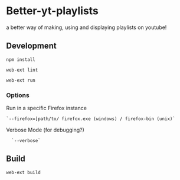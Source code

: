 # Better-yt-playlists

a better way of making, using and displaying playlists on youtube!

## Development

  `npm install`

  `web-ext lint`

  `web-ext run`

### Options

Run in a specific Firefox instance

    `--firefox=[path/to/ firefox.exe (windows) / firefox-bin (unix)`

Verbose Mode (for debugging?)

      `--verbose`

## Build

 `web-ext build`
